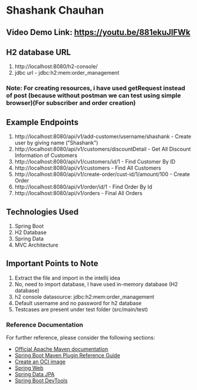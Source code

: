 # Shashank Chauhan

## Video Demo Link: https://youtu.be/881ekuJlFWk

## H2 database URL
1. http://localhost:8080/h2-console/
2. jdbc url -  jdbc:h2:mem:order_management

### Note: For creating resources, i have used getRequest instead of post (because without postman we can test using simple browser)(For subscriber and   order creation)
## Example Endpoints
1. http://localhost:8080/api/v1/add-customer/username/shashank - Create user by giving name ("Shashank")
2. http://localhost:8080/api/v1/customers/discountDetail - Get All Discount Information of Customers
3. http://localhost:8080/api/v1/customers/id/1 - Find Customer By ID
4. http://localhost:8080/api/v1/customers - Find All Customers
5. http://localhost:8080/api/v1/create-order/cust-id/1/amount/100 - Create Order
6. http://localhost:8080/api/v1/order/id/1 - Find Order By Id
7. http://localhost:8080/api/v1/orders - Final All Orders

## Technologies Used
1. Spring Boot
2. H2 Database
3. Spring Data
4. MVC Architecture

## Important Points to Note
1. Extract the file and import in the intellij idea
2. No, need to import database, I have used in-memory database (H2 database)
3. h2 console datasource: jdbc:h2:mem:order_management
4. Default username and no password for h2 database
5. Testcases are present under test folder (src/main/test)

### Reference Documentation
For further reference, please consider the following sections:

* [Official Apache Maven documentation](https://maven.apache.org/guides/index.html)
* [Spring Boot Maven Plugin Reference Guide](https://docs.spring.io/spring-boot/docs/3.0.1/maven-plugin/reference/html/)
* [Create an OCI image](https://docs.spring.io/spring-boot/docs/3.0.1/maven-plugin/reference/html/#build-image)
* [Spring Web](https://docs.spring.io/spring-boot/docs/3.0.1/reference/htmlsingle/#web)
* [Spring Data JPA](https://docs.spring.io/spring-boot/docs/3.0.1/reference/htmlsingle/#data.sql.jpa-and-spring-data)
* [Spring Boot DevTools](https://docs.spring.io/spring-boot/docs/3.0.1/reference/htmlsingle/#using.devtools)
